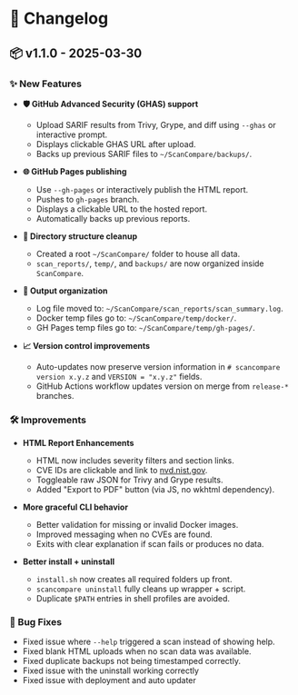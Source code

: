 # 📜 Changelog

## 📦 v1.1.0 - 2025-03-30

### ✨ New Features

- **🛡️ GitHub Advanced Security (GHAS) support**
  - Upload SARIF results from Trivy, Grype, and diff using `--ghas` or interactive prompt.
  - Displays clickable GHAS URL after upload.
  - Backs up previous SARIF files to `~/ScanCompare/backups/`.

- **🌐 GitHub Pages publishing**
  - Use `--gh-pages` or interactively publish the HTML report.
  - Pushes to `gh-pages` branch.
  - Displays a clickable URL to the hosted report.
  - Automatically backs up previous reports.

- **📁 Directory structure cleanup**
  - Created a root `~/ScanCompare/` folder to house all data.
  - `scan_reports/`, `temp/`, and `backups/` are now organized inside `ScanCompare`.

- **📂 Output organization**
  - Log file moved to: `~/ScanCompare/scan_reports/scan_summary.log`.
  - Docker temp files go to: `~/ScanCompare/temp/docker/`.
  - GH Pages temp files go to: `~/ScanCompare/temp/gh-pages/`.

- **📈 Version control improvements**
  - Auto-updates now preserve version information in `# scancompare version x.y.z` and `VERSION = "x.y.z"` fields.
  - GitHub Actions workflow updates version on merge from `release-*` branches.

### 🛠 Improvements

- **HTML Report Enhancements**
  - HTML now includes severity filters and section links.
  - CVE IDs are clickable and link to [nvd.nist.gov](https://nvd.nist.gov).
  - Toggleable raw JSON for Trivy and Grype results.
  - Added "Export to PDF" button (via JS, no wkhtml dependency).

- **More graceful CLI behavior**
  - Better validation for missing or invalid Docker images.
  - Improved messaging when no CVEs are found.
  - Exits with clear explanation if scan fails or produces no data.

- **Better install + uninstall**
  - `install.sh` now creates all required folders up front.
  - `scancompare uninstall` fully cleans up wrapper + script.
  - Duplicate `$PATH` entries in shell profiles are avoided.

### 🐛 Bug Fixes

- Fixed issue where `--help` triggered a scan instead of showing help.
- Fixed blank HTML uploads when no scan data was available.
- Fixed duplicate backups not being timestamped correctly.
- Fixed issue with the uninstall working correctly
- Fixed issue with deployment and auto updater